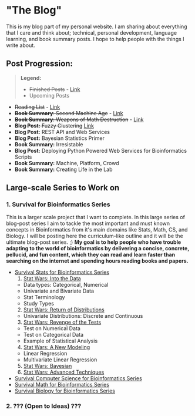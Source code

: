 # "The Blog"

This is my blog part of my personal website. I am sharing about everything that I care and think about; technical, personal development, language learning, and book summary posts. I hope to help people with the things I write about.


## Post Progression:

> __Legend:__
> - ~~Finished Posts~~ - [Link]()
> - Upcoming Posts

- ~~Reading List~~ -  [Link](http://eneskemalergin.github.io/blog/reading/)
- ~~**Book Summary**: Second Machine Age~~ - [Link](http://eneskemalergin.github.io/blog/personal/second_machine_age/)
- ~~**Book Summary**: Weapons of Math Destruction~~ - [Link](http://eneskemalergin.github.io/blog/personal/weapons_of_math_destruction/)
- ~~**Blog Post:** Fuzzy Clustering~~ [Link](http://eneskemalergin.github.io/blog/blog/Fuzzy_Clustering/)
- **Blog Post:** REST API and Web Services
- **Blog Post:** Bayesian Statistics Primer
- **Book Summary:** Irresistable
- **Blog Post:** Deploying Python Powered Web Services for Bioinformatics Scripts
- **Book Summary:** Machine, Platform, Crowd
- **Book Summary:** Creating Life in the Lab




## Large-scale Series to Work on

### 1. Survival for Bioinformatics Series
This is a larger scale project that I want to complete. In this large series of blog-post series I aim to tackle the most important and must known concepts in Bioinformatics from it's main domains like Stats, Math, CS, and Biology. I will be posting here the curriculum-like outline and it will be the ultimate blog-post series. ;) __My goal is to help people who have trouble adapting to the world of bioinformatics by delivering a concise, concrete, pellucid, and fun content, which they can read and learn faster than searching on the internet and spending hours reading books and papers.__

- [Survival Stats for Bioinformatics Series](#)
  1. [Stat Wars: Into the Data](#)
    - Data types: Categorical, Numerical
    - Univariate and Bivariate Data
    - Stat Terminology
    - Study Types
  2. [Stat Wars: Return of Distributions](#)
    - Univariate Distributions: Discrete and Continuous
  3. [Stat Wars: Revenge of the Tests](#)
    - Test on Numerical Data
    - Test on Categorical Data
    - Example of Statistical Analysis
  4. [Stat Wars: A New Modeling](#)
    - Linear Regression
    - Multivariate Linear Regression
  5. [Stat Wars: Bayesian](#)
  6. [Stat Wars: Advanced Techniques](#)
- [Survival Computer Science for Bioinformatics Series](#)
- [Survival Math for Bioinformatics Series](#)
- [Survival Biology for Bioinformatics Series](#)


### 2. ??? (Open to Ideas) ???
